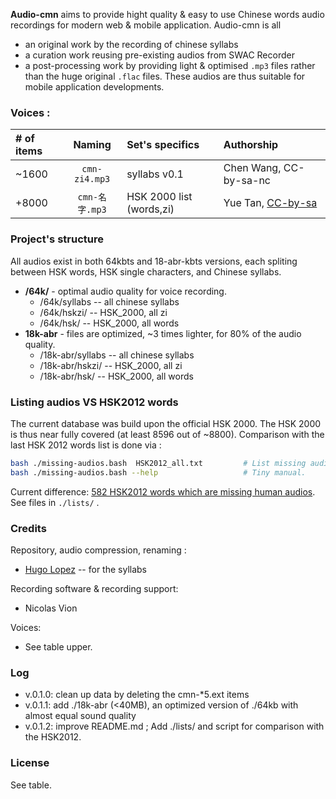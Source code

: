 
**Audio-cmn** aims to provide hight quality & easy to use Chinese words audio recordings for modern web & mobile application. Audio-cmn is all
* an original work by the recording of chinese syllabs
* a curation work reusing pre-existing audios from SWAC Recorder
* a post-processing work by providing light & optimised `.mp3` files rather than the huge original `.flac` files.
These audios are thus suitable for mobile application developments.

### Voices :
| # of items | Naming          | Set's specifics | Authorship |
| :--------- |:---------------:|:----------------|:-----------|
| ~1600      | `cmn-zi4.mp3`   | syllabs v0.1    | Chen Wang, CC-by-sa-nc |
| +8000      | `cmn-名字.mp3`  | HSK 2000 list (words,zi)  | Yue Tan, [CC-by-sa](http://packs.shtooka.net/cmn-caen-tan/readme.txt) |

### Project's structure
All audios exist in both 64kbts and 18-abr-kbts versions, each spliting between HSK words, HSK single characters, and Chinese syllabs.

* **/64k/** - optimal audio quality for voice recording.
  * /64k/syllabs -- all chinese syllabs
  * /64k/hskzi/ -- HSK_2000, all zi
  * /64k/hsk/ -- HSK_2000, all words
* **18k-abr** - files are optimized, ~3 times lighter, for 80% of the audio quality.
  * /18k-abr/syllabs -- all chinese syllabs
  * /18k-abr/hskzi/ -- HSK_2000, all zi
  * /18k-abr/hsk/ -- HSK_2000, all words

### Listing audios VS HSK2012 words
The current database was build upon the official HSK 2000. The HSK 2000 is thus near fully covered (at least 8596 out of ~8800). Comparison with the last HSK 2012 words list is done via :

```bash
bash ./missing-audios.bash  HSK2012_all.txt  		# List missing audios, compared to input list of words
bash ./missing-audios.bash --help                   # Tiny manual.
```

Current difference: [582 HSK2012 words which are missing human audios](http://jsfiddle.net/fduyws3x/2/). See files in `./lists/` .


### Credits
Repository, audio compression, renaming :
* [Hugo Lopez](http://github.com/hugolpz) -- for the syllabs

Recording software & recording support:
* Nicolas Vion

Voices:
* See table upper.

### Log

* v.0.1.0: clean up data by deleting the cmn-*5.ext items
* v.0.1.1: add ./18k-abr (<40MB), an optimized version of ./64kb with almost equal sound quality
* v.0.1.2: improve README.md ; Add ./lists/ and script for comparison with the HSK2012.

### License
See table.

